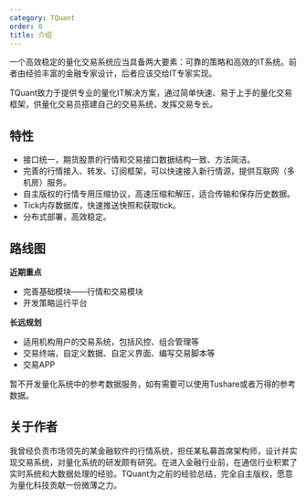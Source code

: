 ```yaml
---
category: TQuant
order: 0
title: 介绍
---
```


一个高效稳定的量化交易系统应当具备两大要素：可靠的策略和高效的IT系统。前者由经验丰富的金融专家设计，后者应该交给IT专家实现。

TQuant致力于提供专业的量化IT解决方案，通过简单快速、易于上手的量化交易框架，供量化交易员搭建自己的交易系统，发挥交易专长。

## 特性

- 接口统一，期货股票的行情和交易接口数据结构一致、方法简洁。
- 完善的行情接入、转发、订阅框架，可以快速接入新行情源，提供互联网（多机房）服务。
- 自主版权的行情专用压缩协议，高速压缩和解压，适合传输和保存历史数据。
- Tick内存数据库，快速推送快照和获取tick。
- 分布式部署，高效稳定。

## 路线图

**近期重点**

- 完善基础模块——行情和交易模块
- 开发策略运行平台

**长远规划**

- 适用机构用户的交易系统，包括风控、组合管理等
- 交易终端，自定义数据、自定义界面、编写交易脚本等
- 交易APP

暂不开发量化系统中的参考数据服务，如有需要可以使用Tushare或者万得的参考数据。

## 关于作者

我曾经负责市场领先的某金融软件的行情系统，担任某私募首席架构师，设计并实现交易系统，对量化系统的研发颇有研究。在进入金融行业前，在通信行业积累了实时系统和大数据处理的经验。TQuant为之前的经验总结，完全自主版权，愿意为量化科技贡献一份微薄之力。

